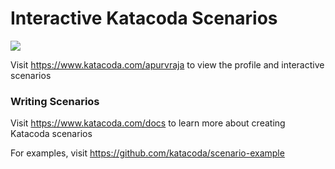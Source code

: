 # Interactive Katacoda Scenarios

[![](http://shields.katacoda.com/katacoda/apurvraja/count.svg)](https://www.katacoda.com/apurvraja "Get your profile on Katacoda.com")

Visit https://www.katacoda.com/apurvraja to view the profile and interactive scenarios

### Writing Scenarios
Visit https://www.katacoda.com/docs to learn more about creating Katacoda scenarios

For examples, visit https://github.com/katacoda/scenario-example
